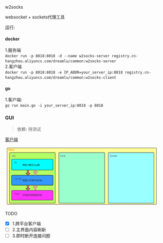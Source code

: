 w2socks

websocket + sockets代理工具  

运行:  

#### docker  
1.服务端  
`docker run -p 8018:8018 -d --name w2socks-server registry.cn-hangzhou.aliyuncs.com/dreamlu/common:w2socks-server`  
2.客户端  
`docker run -p 8018:8018 -e IP_ADDR=your_server_ip:8018 registry.cn-hangzhou.aliyuncs.com/dreamlu/common:w2socks-client`  

#### go  
1.客户端:  
`go run main.go -i your_server_ip:8018 -p 8018`  

### GUI  
> 依赖: 待测试  

[客户端](https://github.com/dreamlu/w2socks/releases)  

![架构图](./snapshot/1.png)

TODO  
- [x] 1.跨平台客户端  
- [ ] 2.主界面内容刷新
- [ ] 3.即时断开连接问题